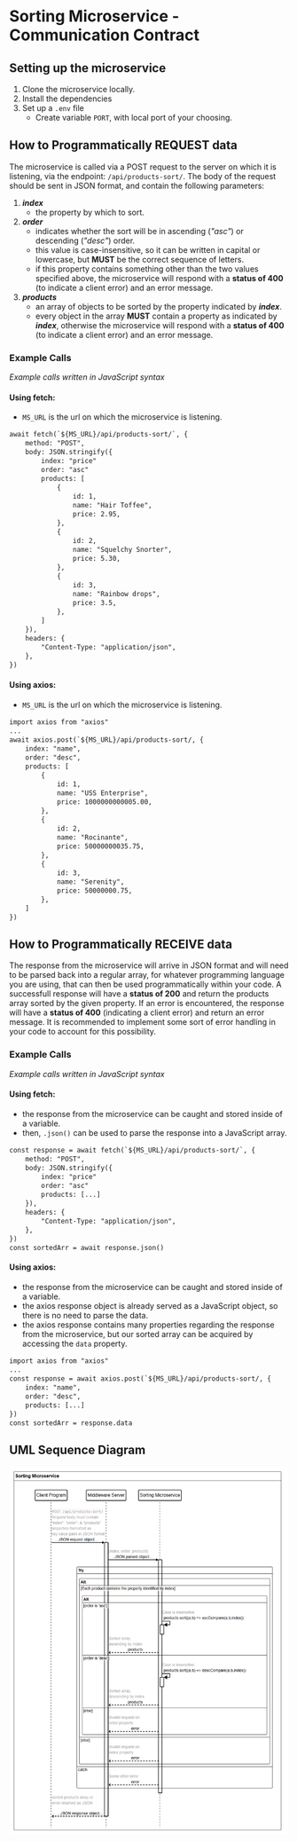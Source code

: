 # Sorting Microservice - Communication Contract
## Setting up the microservice
1. Clone the microservice locally.
2. Install the dependencies
3. Set up a `.env` file
   * Create variable `PORT`, with local port of your choosing.
## How to Programmatically REQUEST data
The microservice is called via a POST request to the server on which it is listening, via the endpoint: `/api/products-sort/`.
The body of the request should be sent in JSON format, and contain the following parameters:
1. **_index_**
   * the property by which to sort.
2. **_order_**
   * indicates whether the sort will be in ascending (*"asc"*) or descending (*"desc"*) order.
   * this value is case-insensitive, so it can be written in capital or lowercase, but **MUST** be the correct sequence of letters.
   * if this property contains something other than the two values specified above, the microservice will respond with a **status of 400** (to indicate a client error) and an error message.
3. **_products_**
   * an array of objects to be sorted by the property indicated by **_index_**.
   * every object in the array **MUST** contain a property as indicated by **_index_**, otherwise the microservice will respond with a **status of 400** (to indicate a client error) and an error message.
  
### Example Calls
*Example calls written in JavaScript syntax*
#### Using fetch:
   * `MS_URL` is the url on which the microservice is listening.
```
await fetch(`${MS_URL}/api/products-sort/`, {
    method: "POST",
    body: JSON.stringify({
        index: "price"
        order: "asc"
        products: [
            {
                id: 1,
                name: "Hair Toffee",
                price: 2.95,
            },
            {
                id: 2,
                name: "Squelchy Snorter",
                price: 5.30,
            },
            {
                id: 3,
                name: "Rainbow drops",
                price: 3.5,
            },
        ]
    }),
    headers: {
        "Content-Type: "application/json",
    },
}) 
```

#### Using axios:
   * `MS_URL` is the url on which the microservice is listening.
```
import axios from "axios"
...
await axios.post(`${MS_URL}/api/products-sort/, {
    index: "name",
    order: "desc",
    products: [
        {
            id: 1,
            name: "USS Enterprise",
            price: 1000000000005.00,
        },
        {
            id: 2,
            name: "Rocinante",
            price: 50000000035.75,
        },
        {
            id: 3,
            name: "Serenity",
            price: 50000000.75,
        },
    ]
})
```
## How to Programmatically RECEIVE data
The response from the microservice will arrive in JSON format and will need to be parsed back into a regular array, for whatever programming language you are using, that can then be used programmatically within your code. A successfull response will have a **status of 200** and return the products array sorted by the given property. If an error is encountered, the response will have a **status of 400** (indicating a client error) and return an error message. It is recommended to implement some sort of error handling in your code to account for this possibility.

### Example Calls
*Example calls written in JavaScript syntax*
#### Using fetch:
   * the response from the microservice can be caught and stored inside of a variable.
   * then, `.json()` can be used to parse the response into a JavaScript array.
```
const response = await fetch(`${MS_URL}/api/products-sort/`, {
    method: "POST",
    body: JSON.stringify({
        index: "price"
        order: "asc"
        products: [...]
    }),
    headers: {
        "Content-Type: "application/json",
    },
})
const sortedArr = await response.json()
```

#### Using axios:
   * the response from the microservice can be caught and stored inside of a variable.
   * the axios response object is already served as a JavaScript object, so there is no need to parse the data.
   * the axios response contains many properties regarding the response from the microservice, but our sorted array can be acquired by accessing the `data` property.
```
import axios from "axios"
...
const response = await axios.post(`${MS_URL}/api/products-sort/, {
    index: "name",
    order: "desc",
    products: [...]
})
const sortedArr = response.data
```

## UML Sequence Diagram
![UML](https://github.com/SandKat214/Sorting_Microservice/blob/main/images-readme/sorting_ms_uml.png?raw=true)
